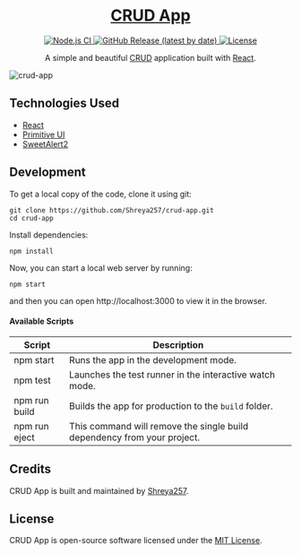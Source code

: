 <h1 align="center">
  <a href="https://Shreya257.github.io/crud-app/">
    CRUD App
  </a>
</h1>

<p align="center">
  <a href="https://github.com/Shreya257/crud-app/actions?query=workflow%3A%22Node.js+CI%22">
    <img src="https://github.com/Shreya257/crud-app/workflows/Node.js%20CI/badge.svg" alt="Node.js CI" />
  </a>
  <a href="https://github.com/Shreya257/crud-app/releases">
    <img src="https://img.shields.io/github/v/release/Shreya257/crud-app" alt="GitHub Release (latest by date)" />
  </a>
  <a href="https://github.com/Shreya257/crud-app/blob/master/LICENSE">
    <img src="https://img.shields.io/github/license/Shreya257/crud-app" alt="License" />
  </a>
</p>

<p align="center">
  A simple and beautiful <a href="https://www.codecademy.com/articles/what-is-crud">CRUD</a> application built with <a href="https://reactjs.org">React</a>.
</p>

![crud-app](https://user-images.githubusercontent.com/48409548/94567114-8aa5ea80-0284-11eb-99f6-87401b099848.png)

## Technologies Used

- [React](http://reactjs.org)
- [Primitive UI](https://taniarascia.github.io/primitive)
- [SweetAlert2](https://sweetalert2.github.io)

## Development

To get a local copy of the code, clone it using git:

```
git clone https://github.com/Shreya257/crud-app.git
cd crud-app
```

Install dependencies:

```
npm install
```

Now, you can start a local web server by running:

```
npm start
```

and then you can open http://localhost:3000 to view it in the browser.

#### Available Scripts

| Script        | Description                                                             |
| ------------- | ----------------------------------------------------------------------- |
| npm start     | Runs the app in the development mode.                                   |
| npm test      | Launches the test runner in the interactive watch mode.                 |
| npm run build | Builds the app for production to the `build` folder.                    |
| npm run eject | This command will remove the single build dependency from your project. |

## Credits

CRUD App is built and maintained by [Shreya257](https://Shreya257.github.io).

## License

CRUD App is open-source software licensed under the [MIT License](https://github.com/Shreya257/crud-app/blob/master/LICENSE).
